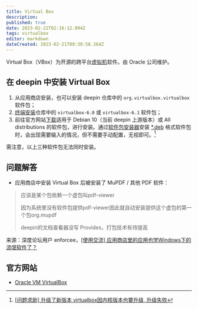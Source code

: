 ```yaml
---
title: Virtual Box
description: 
published: true
date: 2023-02-22T02:16:12.094Z
tags: virtualbox
editor: markdown
dateCreated: 2023-02-21T09:30:58.364Z
---
```


Virtual Box（VBox）为开源的跨平台[虚拟机](http://old.deepin.wiki/index.php?title=虚拟机&action=edit&redlink=1)软件。由 Oracle 公司维护。

## 在 deepin 中安装 Virtual Box

1. 从应用商店安装，也可以安装 deepin 仓库中的 `org.virtualbox.virtualbox` 软件包；
2. [终端安装](http://old.deepin.wiki/index.php?title=Apt&action=edit&redlink=1)仓库中的 `virtualbox-6.0` 或 `virtualbox-6.1` 软件包；
3. 前往官方网站[下载](https://www.virtualbox.org/wiki/Linux_Downloads)适用于 Debian 10（当前 deepin 上游版本）或 All distributions 的软件包，进行安装。通过[软件包安装器](http://old.deepin.wiki/index.php?title=软件包安装器&action=edit&redlink=1)安装 [*.deb](http://old.deepin.wiki/index.php?title=Deb) 格式软件包时，会出现需要输入的情况，但不需要手动配置，无视即可。[^1]

需注意，以上三种软件包无法同时安装。

## 问题解答

- 应用商店中安装 Virtual Box 后被安装了 MuPDF / 其他 PDF 软件：

> 应该是某个包依赖一个虚包叫pdf-viewer
>
> 因为系统里没有软件包提供pdf-viewer因此就自动安装提供这个虚包的第一个包org.mupdf
>
> deepin的文档查看器没写 Provides，打包技术有待提高

来源：深度论坛用户 enforcee，[\[使用交流\] 应用商店里的应用也学Windows下的流氓软件了？](https://bbs.deepin.org/post/229035)

## 官方网站

- [Oracle VM VirtualBox](https://www.virtualbox.org/)

[^1]: [\[问题求助\] 升级了新版本 virtualbox因内核版本也要升级, 升级失败](https://bbs.deepin.org/zh/post/226536)